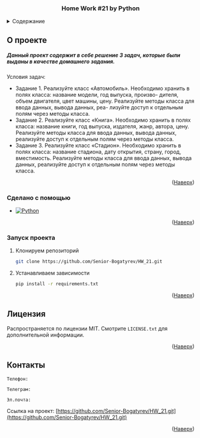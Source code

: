 <a id="readme-top"></a>

<div align="center">  
  <h3 align="center">Home Work #21 by Python</h3>
</div>

<details>
  <summary>Содержание</summary>
  <ol>
    <li>
      <a href="#О-проекте">О проекте</a>
      <ul>
        <li><a href="#Сделано-с-помощью">Сделано с помощью</a></li>
      </ul>
    </li>
    <li>
      <a href="#Запуск-проекта">Запуск проекта</a>
    </li>
    <li><a href="#Лицензия">Лицензия</a></li>
    <li><a href="#Контакты">Контакты</a></li>
  </ol>
</details>

## О проекте


<h5>Данный проект содержит в себе решение 3 задач, которые были выданы в качестве домашнего задания.</h5>


Условия задач:
* Задание 1. 
Реализуйте класс «Автомобиль». Необходимо хранить
в полях класса: название модели, год выпуска, произво-
дителя, объем двигателя, цвет машины, цену. Реализуйте
методы класса для ввода данных, вывода данных, реа-
лизуйте доступ к отдельным полям через методы класса.
* Задание 2. 
Реализуйте класс «Книга». Необходимо хранить в
полях класса: название книги, год выпуска, издателя,
жанр, автора, цену. Реализуйте методы класса для ввода
данных, вывода данных, реализуйте доступ к отдельным
полям через методы класса.
* Задание 3.
Реализуйте класс «Стадион». Необходимо хранить в
полях класса: название стадиона, дату открытия, страну,
город, вместимость. Реализуйте методы класса для ввода
данных, вывода данных, реализуйте доступ к отдельным
полям через методы класса.


<p align="right">(<a href="#readme-top">Наверх</a>)</p>



### Сделано с помощью

* [![Python][Python]][Python-url]


<p align="right">(<a href="#readme-top">Наверх</a>)</p>




### Запуск проекта

1. Клонируем репозиторий
   ```sh
   git clone https://github.com/Senior-Bogatyrev/HW_21.git
   ```
2. Устанавливаем зависимости
   ```sh
   pip install -r requirements.txt
   ```

<p align="right">(<a href="#readme-top">Наверх</a>)</p>

## Лицензия

Распространяется по лицензии MIT. Смотрите `LICENSE.txt` для дополнительной информации.

<p align="right">(<a href="#readme-top">Наверх</a>)</p>

## Контакты

    Телефон:

    Телеграм:

    Эл.почта:

Ссылка на проект: [https://github.com/Senior-Bogatyrev/HW_21.git](https://github.com/Senior-Bogatyrev/HW_21.git)

<p align="right">(<a href="#readme-top">Наверх</a>)</p>



[Python]: https://pypi-camo.global.ssl.fastly.net/233dfe54c23e0214e7101212ee41d8538f5b4884/68747470733a2f2f696d672e736869656c64732e696f2f707970692f707976657273696f6e732f646a616e676f2e737667
[Python-url]: https://www.python.org/